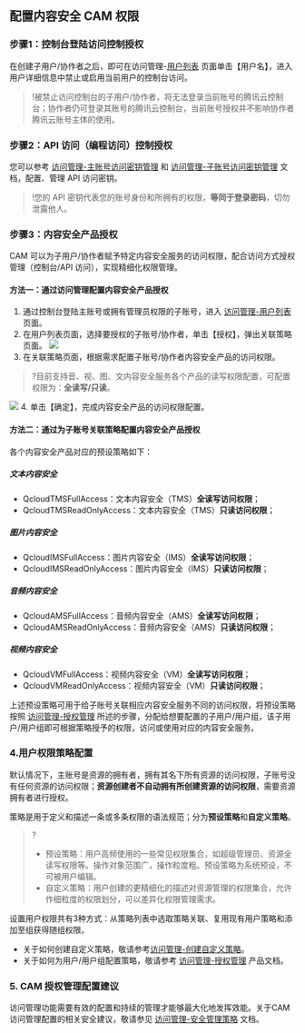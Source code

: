 ## 配置内容安全 CAM 权限

### 步骤1：控制台登陆访问控制授权
在创建子用户/协作者之后，即可在访问管理-[用户列表](https://console.cloud.tencent.com/cam/user/8774792?tab=2) 页面单击【用户名】，进入用户详细信息中禁止或启用当前用户的控制台访问。
>!被禁止访问控制台的子用户/协作者，将无法登录当前账号的腾讯云控制台；协作者仍可登录其账号的腾讯云控制台，当前账号授权并不影响协作者腾讯云账号主体的使用。

### 步骤2：API 访问（编程访问）控制授权
您可以参考 [访问管理-主账号访问密钥管理](https://cloud.tencent.com/document/product/598/40488) 和 [访问管理-子账号访问密钥管理](https://cloud.tencent.com/document/product/598/37140) 文档，配置、管理 API 访问密钥。
>!您的 API 密钥代表您的账号身份和所拥有的权限，**等同于登录密码**，切勿泄露他人。


### 步骤3：内容安全产品授权
CAM 可以为子用户/协作者赋予特定内容安全服务的访问权限，配合访问方式授权管理（控制台/API 访问），实现精细化权限管理。

#### 方法一：通过访问管理配置内容安全产品授权
1. 通过控制台登陆主账号或拥有管理员权限的子账号，进入 [访问管理-用户列表](https://console.cloud.tencent.com/cam) 页面。
2. 在用户列表页面，选择要授权的子账号/协作者，单击【授权】，弹出关联策略页面。
![](https://main.qcloudimg.com/raw/cb14a1d7e3e70778cac75d997d969fd8.png)
3. 在关联策略页面，根据需求配置子账号/协作者内容安全产品的访问权限。
>?目前支持音、视、图、文内容安全服务各个产品的读写权限配置，可配置权限为：**全读写/只读**。
>
![](https://main.qcloudimg.com/raw/836ba7c5732d8b47a84302e8fe1dba3f.png)
4. 单击【确定】，完成内容安全产品的访问权限配置。

#### 方法二：通过为子账号关联策略配置内容安全产品授权
各个内容安全产品对应的预设策略如下：

##### 文本内容安全
- QcloudTMSFullAccess：文本内容安全（TMS）**全读写访问权限**；
- QcloudTMSReadOnlyAccess：文本内容安全（TMS）**只读访问权限**；

##### 图片内容安全
- QcloudIMSFullAccess：图片内容安全（IMS）**全读写访问权限**；
- QcloudIMSReadOnlyAccess：图片内容安全（IMS）**只读访问权限**；

##### 音频内容安全
- QcloudAMSFullAccess：音频内容安全（AMS）**全读写访问权限**；
- QcloudAMSReadOnlyAccess：音频内容安全（AMS）**只读访问权限**；

##### 视频内容安全
- QcloudVMFullAccess：视频内容安全（VM）**全读写访问权限**；
- QcloudVMReadOnlyAccess：视频内容安全（VM）**只读访问权限**；

上述预设策略可用于给子账号关联相应内容安全服务不同的访问权限，将预设策略按照 [访问管理-授权管理](https://cloud.tencent.com/document/product/598/10602) 所述的步骤，分配给想要配置的子用户/用户组，该子用户/用户组即可根据策略授予的权限，访问或使用对应的内容安全服务。<br>

### 4.用户权限策略配置
默认情况下，主账号是资源的拥有者，拥有其名下所有资源的访问权限，子账号没有任何资源的访问权限；**资源创建者不自动拥有所创建资源的访问权限**，需要资源拥有者进行授权。

策略是用于定义和描述一条或多条权限的语法规范；分为**预设策略**和**自定义策略**。
>?
>- 预设策略：用户高频使用的一些常见权限集合，如超级管理员、资源全读写权限等。操作对象范围广，操作粒度粗。预设策略为系统预设，不可被用户编辑。
>- 自定义策略：用户创建的更精细化的描述对资源管理的权限集合，允许作细粒度的权限划分，可以差异化权限管理需求。

设置用户权限共有3种方式：从策略列表中选取策略关联、复用现有用户策略和添加至组获得随组权限。
- 关于如何创建自定义策略，敬请参考[访问管理-创建自定义策略](https://cloud.tencent.com/document/product/598/37739)。
- 关于如何为用户/用户组配置策略，敬请参考 [访问管理-授权管理](https://cloud.tencent.com/document/product/598/10602) 产品文档。

### 5. CAM 授权管理配置建议
访问管理功能需要有效的配置和持续的管理才能够最大化地发挥效能。关于CAM访问管理配置的相关安全建议，敬请参见 [访问管理-安全管理策略](https://cloud.tencent.com/document/product/598/10592) 文档。
